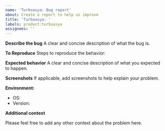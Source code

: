 ```yaml
---
name: 'Turboasya: Bug report'
about: Create a report to help us improve
title: 'Turboasya: '
labels: product:turboasya
assignees: ''
---
```


**Describe the bug** A clear and concise description of what the bug is.

**To Reproduce** Steps to reproduce the behavior:

**Expected behavior** A clear and concise description of what you expected to
happen.

**Screenshots** If applicable, add screenshots to help explain your problem.

**Environment:**

- OS:
- Version:

**Additional context**

Please feel free to add any other context about the problem here.
